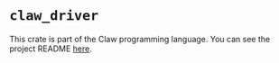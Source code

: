 # `claw_driver`

This crate is part of the Claw programming language. You can see the project README [here](https://github.com/BD103/Claw).
